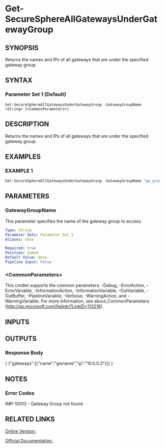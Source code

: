﻿# Get-SecureSphereAllGatewaysUnderGatewayGroup

## SYNOPSIS
Returns the names and IPs of all gateways that are under the specified gateway group.

## SYNTAX

### Parameter Set 1 (Default)
```
Get-SecureSphereAllGatewaysUnderGatewayGroup -GatewayGroupName <String> [<CommonParameters>]
```

## DESCRIPTION
Returns the names and IPs of all gateways that are under the specified gateway group.

## EXAMPLES

### EXAMPLE 1

```powershell
Get-SecureSphereAllGatewaysUnderGatewayGroup -GatewayGroupName "gw_group01"
```

## PARAMETERS

### GatewayGroupName
This parameter specifies the name of the gateway group to access.

```yaml
Type: String
Parameter Sets: Parameter Set 1
Aliases: none

Required: true
Position: named
Default Value: None
Pipeline Input: False
```

### \<CommonParameters\>
This cmdlet supports the common parameters: -Debug, -ErrorAction, -ErrorVariable, -InformationAction, -InformationVariable, -OutVariable, -OutBuffer, -PipelineVariable, -Verbose, -WarningAction, and -WarningVariable. For more information, see about_CommonParameters (http://go.microsoft.com/fwlink/?LinkID=113216).

## INPUTS

## OUTPUTS

### Response Body
{
{"gateways":[{"name":"gwname","ip":"10.0.0.3"}]}
}

## NOTES

### Error Codes
IMP-10013 - Gateway Group not found

## RELATED LINKS

[Online Version:](https://github.com/akshinmustafayev/SecureSpherePS/tree/master/Documentation)

[Official Documentation:](https://docs.imperva.com/bundle/v13.6-api-reference-guide/page/61643.htm)



